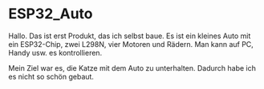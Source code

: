# ESP32_Auto

Hallo. Das ist erst Produkt, das ich selbst baue. Es ist ein kleines Auto mit ein ESP32-Chip, zwei L298N, vier Motoren und Rädern. Man kann auf PC, Handy usw. es kontrollieren. 

Mein Ziel war es, die Katze mit dem Auto zu unterhalten. Dadurch habe ich es nicht so schön gebaut.
